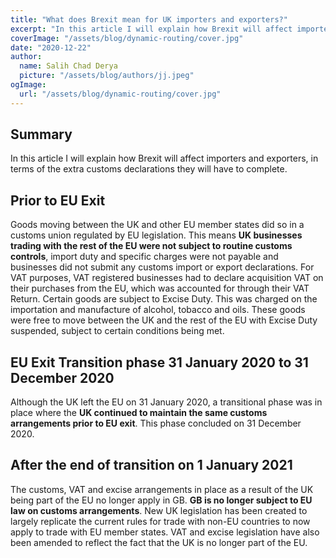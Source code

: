 ```yaml
---
title: "What does Brexit mean for UK importers and exporters?"
excerpt: "In this article I will explain how Brexit will affect importers and exporters, in terms of the extra customs declarations they will have to complete, in order to continue trading with EU countries."
coverImage: "/assets/blog/dynamic-routing/cover.jpg"
date: "2020-12-22"
author:
  name: Salih Chad Derya
  picture: "/assets/blog/authors/jj.jpeg"
ogImage:
  url: "/assets/blog/dynamic-routing/cover.jpg"
---
```


## Summary

In this article I will explain how Brexit will affect importers and exporters, in terms of the extra customs declarations they will have to complete.

## Prior to EU Exit

Goods moving between the UK and other EU member states did so in a customs union regulated by EU legislation. This means **UK businesses trading with the rest of the EU were not subject to routine customs controls**, import duty and specific charges were not payable and businesses did not submit any customs import or export declarations. For VAT purposes, VAT registered businesses had to declare acquisition VAT on their purchases from the EU, which was accounted for through their VAT Return. Certain goods are subject to Excise Duty. This was charged on the importation and manufacture of alcohol, tobacco and oils. These goods were free to move between the UK and the rest of the EU with Excise Duty suspended, subject to certain conditions being met.

## EU Exit Transition phase 31 January 2020 to 31 December 2020

Although the UK left the EU on 31 January 2020, a transitional phase was in place where the **UK continued to maintain the same customs arrangements prior to EU exit**. This phase concluded on 31 December 2020.

## After the end of transition on 1 January 2021

The customs, VAT and excise arrangements in place as a result of the UK being part of the EU no longer apply in GB. **GB is no longer subject to EU law on customs arrangements**.
New UK legislation has been created to largely replicate the current rules for trade with non-EU countries to now apply to trade with EU member states. VAT and excise legislation have also been amended to reflect the fact that the UK is no longer part of the EU.
